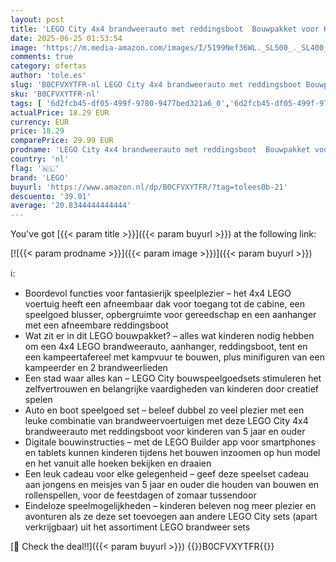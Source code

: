 ```yaml
---
layout: post
title: 'LEGO City 4x4 brandweerauto met reddingsboot  Bouwpakket voor Kinderen vanaf 5 jaar met Speelgoed Auto  Boot  Kampeerder en Brandweerlieden Minifiguren en Meer  Cadeau voor Jongens en Meisjes 60412'
date: 2025-06-25 01:53:54
image: 'https://m.media-amazon.com/images/I/5199Nef36WL._SL500_._SL400_.jpg'
comments: true
category: ofertas
author: 'tole.es'
slug: 'B0CFVXYTFR-nl LEGO City 4x4 brandweerauto met reddingsboot Bouwpakket...'
sku: 'B0CFVXYTFR-nl'
tags: [ '6d2fcb45-df05-499f-9780-9477bed321a6_0','6d2fcb45-df05-499f-9780-9477bed321a6_501','Arborist Merchandising Root','Bouw- & constructiespeelgoed','Educatief speelgoed','Montessori','Self Service','Special Features Stores','Speelgoed & spellen','Speelgoedbouwsets','lego','🇳🇱', ]
actualPrice: 18.29 EUR
currency: EUR
price: 18.29
comparePrice: 29.99 EUR
prodname: 'LEGO City 4x4 brandweerauto met reddingsboot  Bouwpakket voor Kinderen vanaf 5 jaar met Speelgoed Auto  Boot  Kampeerder en Brandweerlieden Minifiguren en Meer  Cadeau voor Jongens en Meisjes 60412'
country: 'nl'
flag: '🇳🇱'
brand: 'LEGO'
buyurl: 'https://www.amazon.nl/dp/B0CFVXYTFR/?tag=tolees0b-21'
descuento: '39.01'
average: '20.8344444444444'
---
```


You've got [{{< param title >}}]({{< param buyurl >}}) at the following link:

[![{{< param prodname >}}]({{< param image >}})]({{< param buyurl >}})

ℹ️:

- Boordevol functies voor fantasierijk speelplezier – het 4x4 LEGO voertuig heeft een afneembaar dak voor toegang tot de cabine, een speelgoed blusser, opbergruimte voor gereedschap en een aanhanger met een afneembare reddingsboot
- Wat zit er in dit LEGO bouwpakket? – alles wat kinderen nodig hebben om een 4x4 LEGO brandweerauto, aanhanger, reddingsboot, tent en een kampeertafereel met kampvuur te bouwen, plus minifiguren van een kampeerder en 2 brandweerlieden
- Een stad waar alles kan – LEGO City bouwspeelgoedsets stimuleren het zelfvertrouwen en belangrijke vaardigheden van kinderen door creatief spelen
- Auto en boot speelgoed set – beleef dubbel zo veel plezier met een leuke combinatie van brandweervoertuigen met deze LEGO City 4x4 brandweerauto met reddingsboot voor kinderen van 5 jaar en ouder
- Digitale bouwinstructies – met de LEGO Builder app voor smartphones en tablets kunnen kinderen tijdens het bouwen inzoomen op hun model en het vanuit alle hoeken bekijken en draaien
- Een leuk cadeau voor elke gelegenheid – geef deze speelset cadeau aan jongens en meisjes van 5 jaar en ouder die houden van bouwen en rollenspellen, voor de feestdagen of zomaar tussendoor
- Eindeloze speelmogelijkheden – kinderen beleven nog meer plezier en avonturen als ze deze set toevoegen aan andere LEGO City sets (apart verkrijgbaar) uit het assortiment LEGO brandweer sets

[🛒 Check the deal!!]({{< param buyurl >}})
{{<world>}}B0CFVXYTFR{{</world>}}
